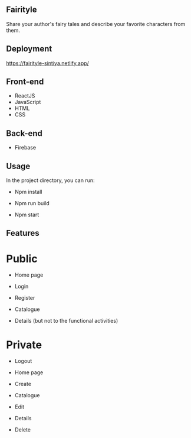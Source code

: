 ## Fairityle 

Share your author's fairy tales and describe your favorite characters from them. 

## Deployment 

https://fairityle-sintiya.netlify.app/ 
 
## Front-end 

-   ReactJS 
-   JavaScript 
-   HTML 
-   CSS  

## Back-end 

-  Firebase  

## Usage 

In the project directory, you can run: 

-  Npm install 

-  Npm run build 

-  Npm start 

## Features 

# Public 

-  Home page 

-  Login 

-  Register 

-  Catalogue     

-  Details (but not to the functional activities)

# Private 

-  Logout 

-  Home page   

-  Create 

-  Catalogue   

-  Edit 

-  Details 

-  Delete


